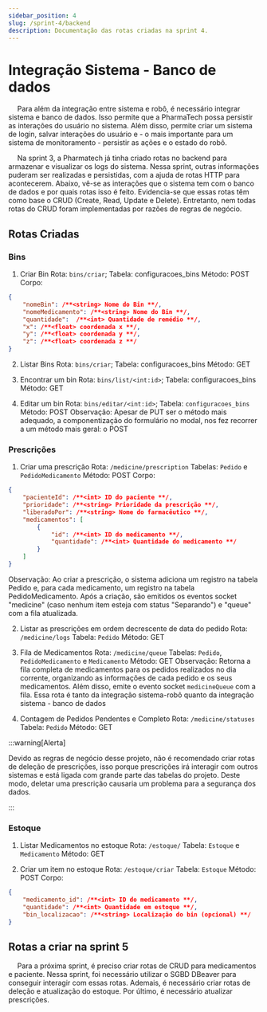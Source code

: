 ```yaml
---
sidebar_position: 4
slug: /sprint-4/backend
description: Documentação das rotas criadas na sprint 4.
---
```


# Integração Sistema - Banco de dados

&emsp; Para além da integração entre sistema e robô, é necessário integrar sistema e banco de dados. Isso permite que a PharmaTech possa persistir as interações do usuário no sistema. Além disso, permite criar um sistema de login, salvar interações do usuário e - o mais importante para um sistema de monitoramento - persistir as ações e o estado do robô.

&emsp; Na sprint 3, a Pharmatech já tinha criado rotas no backend para armazenar e visualizar os logs do sistema. Nessa sprint, outras informações puderam ser realizadas e persistidas, com a ajuda de rotas HTTP para acontecerem. Abaixo, vê-se as interações que o sistema tem com o banco de dados e por quais rotas isso é feito. Evidencia-se que essas rotas têm como base o CRUD (Create, Read, Update e Delete). Entretanto, nem todas rotas do CRUD foram implementadas por razões de regras de negócio.

## Rotas Criadas

### Bins

1. Criar Bin
Rota: ``bins/criar``;
Tabela: configuracoes_bins
Método: POST
Corpo:  
```json
{
    "nomeBin": /**<string> Nome do Bin **/,
    "nomeMedicamento": /**<string> Nome do Bin **/,
    "quantidade":  /**<int> Quantidade de remédio **/,
    "x": /**<float> coordenada x **/,
    "y": /**<float> coordenada y **/,
    "z": /**<float> coordenada z **/
}
```

2. Listar Bins
Rota: ``bins/criar``;
Tabela: configuracoes_bins
Método: GET

3. Encontrar um bin
Rota: ``bins/list/<int:id>``;
Tabela: configuracoes_bins
Método: GET

4. Editar um bin
Rota: ``bins/editar/<int:id>``;
Tabela: ``configuracoes_bins`` 
Método: POST
Observação: Apesar de PUT ser o método mais adequado, a componentização do formulário no modal, nos fez recorrer a um método mais geral: o POST

### Prescrições

1. Criar uma prescrição
Rota: ``/medicine/prescription``
Tabelas: ``Pedido`` e ``PedidoMedicamento``
Método: POST
Corpo: 
```json
{
    "pacienteId": /**<int> ID do paciente **/,
    "prioridade": /**<string> Prioridade da prescrição **/,
    "liberadoPor": /**<string> Nome do farmacêutico **/,
    "medicamentos": [
        {
            "id": /**<int> ID do medicamento **/,
            "quantidade": /**<int> Quantidade do medicamento **/
        }
    ]
}
```
Observação: Ao criar a prescrição, o sistema adiciona um registro na tabela Pedido e, para cada medicamento, um registro na tabela PedidoMedicamento. Após a criação, são emitidos os eventos socket "medicine" (caso nenhum item esteja com status "Separando") e "queue" com a fila atualizada.

2. Listar as prescrições em ordem decrescente de data do pedido
Rota: ``/medicine/logs``
Tabela: ``Pedido``
Método: GET

3. Fila de Medicamentos
Rota: ``/medicine/queue``
Tabelas: ``Pedido``, ``PedidoMedicamento`` e ``Medicamento``
Método: GET
Observação: Retorna a fila completa de medicamentos para os pedidos realizados no dia corrente, organizando as informações de cada pedido e os seus medicamentos. Além disso, emite o evento socket ``medicineQueue`` com a fila. Essa rota é tanto da integração sistema-robô quanto da integração sistema - banco de dados

4. Contagem de Pedidos Pendentes e Completo
Rota: ``/medicine/statuses``
Tabela: ``Pedido``
Método: GET

:::warning[Alerta]

Devido as regras de negócio desse projeto, não é recomendado criar rotas de deleção de prescrições, isso porque prescrições irá interagir com outros sistemas e está ligada com grande parte das tabelas do projeto. Deste modo, deletar uma prescrição causaria um problema para a segurança dos dados.

::: 

### Estoque

1. Listar Medicamentos no estoque 
Rota: ``/estoque/``
Tabela: ``Estoque`` e ``Medicamento``
Método: GET

2. Criar um item no estoque
Rota: ``/estoque/criar``
Tabela: ``Estoque``
Método: POST
Corpo: 
```json
{
    "medicamento_id": /**<int> ID do medicamento **/,
    "quantidade": /**<int> Quantidade em estoque **/,
    "bin_localizacao": /**<string> Localização do bin (opcional) **/
}
``` 


## Rotas a criar na sprint 5

&emsp; Para a próxima sprint, é preciso criar rotas de CRUD para medicamentos e paciente. Nessa sprint, foi necessário utilizar o SGBD DBeaver para conseguir interagir com essas rotas. Ademais, é necessário criar rotas de deleção e atualização do estoque. Por último, é necessário atualizar prescrições.

